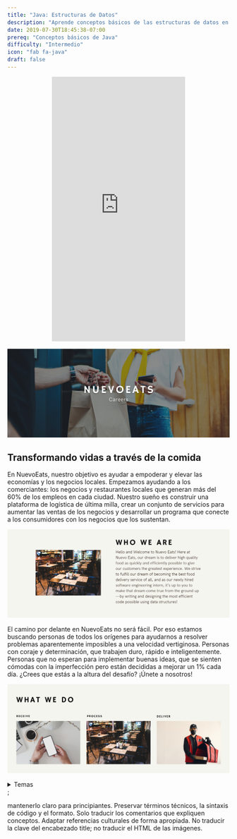 ```yaml
---
title: "Java: Estructuras de Datos"
description: "Aprende conceptos básicos de las estructuras de datos en Java"
date: 2019-07-30T18:45:38-07:00
prereq: "Conceptos básicos de Java"
difficulty: "Intermedio"
icon: "fab fa-java"
draft: false
---
```


<p style="text-align: center;"><iframe width="60%" height="600px" src="https://youtube.com/embed/UeK31RyFzN0" frameborder="0" allow="accelerometer; autoplay; clipboard-write; encrypted-media; gyroscope; picture-in-picture" allowfullscreen></iframe></p>

<!--<link rel="stylesheet" href="../../style.css">-->

![frontTitle](img/Title.png)

## Transformando vidas a través de la comida

En NuevoEats, nuestro objetivo es ayudar a empoderar y elevar las economías y los negocios locales. Empezamos ayudando a los comerciantes: los negocios y restaurantes locales que generan más del 60% de los empleos en cada ciudad. Nuestro sueño es construir una plataforma de logística de última milla, crear un conjunto de servicios para aumentar las ventas de los negocios y desarrollar un programa que conecte a los consumidores con los negocios que los sustentan.

![about](img/about.png)

El camino por delante en NuevoEats no será fácil. Por eso estamos buscando personas de todos los orígenes para ayudarnos a resolver problemas aparentemente imposibles a una velocidad vertiginosa. Personas con coraje y determinación, que trabajen duro, rápido e inteligentemente. Personas que no esperan para implementar buenas ideas, que se sienten cómodas con la imperfección pero están decididas a mejorar un 1% cada día. ¿Crees que estás a la altura del desafío? ¡Únete a nosotros!

![what](img/what.png)

<details close>
<summary>Temas</summary>
{{% children /%}}
</details>;

mantenerlo claro para principiantes. 
Preservar términos técnicos, la sintaxis de código y el formato. Solo traducir los comentarios que expliquen conceptos.
Adaptar referencias culturales de forma apropiada. No traducir la clave del encabezado title; no traducir el HTML de las imágenes.
